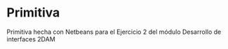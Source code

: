 # Primitiva
Primitiva hecha con Netbeans para el Ejercicio 2 del módulo Desarrollo de interfaces 2DAM
